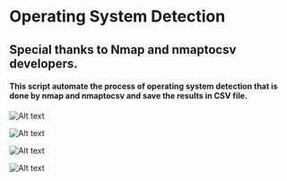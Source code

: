 # Operating System Detection

## Special thanks to Nmap and nmaptocsv developers.

#### This script automate the process of operating system detection that is done by nmap and nmaptocsv and save the results in CSV file.

![Alt text](https://raw.githubusercontent.com/crazywifi/OS_Detection/master/Screenshots/1.PNG)

![Alt text](https://raw.githubusercontent.com/crazywifi/OS_Detection/master/Screenshots/2.PNG)

![Alt text](https://raw.githubusercontent.com/crazywifi/OS_Detection/master/Screenshots/3.PNG)

![Alt text](https://raw.githubusercontent.com/crazywifi/OS_Detection/master/Screenshots/4.PNG)
